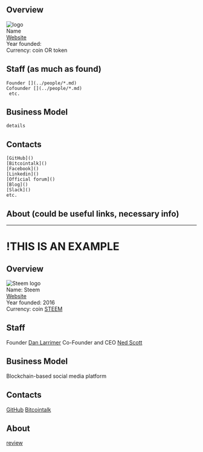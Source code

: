 ## Overview
   ![ logo](../projects/logo/*.png)  
    Name  
    [Website]()  
    Year founded:  
    Currency: coin OR token [](https://coinmarketcap.com/...)  
## Staff (as much as found)
    Founder [](../people/*.md)  
    Cofounder [](../people/*.md)  
     etc.
## Business Model
    details  
## Contacts
    [GitHub]() 
    [Bitcointalk]() 
    [Facebook]() 
    [Linkedin]() 
    [Official forum]()  
    [Blog]()  
    [Slack]()  
    etc.  
## About (could be useful links, necessary info)  


---


# !THIS IS AN EXAMPLE

## Overview  
![Steem logo](https://files.coinmarketcap.com/static/img/coins/32x32/steem.png)  
   Name: Steem  
   [Website](https://steem.io/)  
   Year founded: 2016  
   Currency: coin [STEEM](https://coinmarketcap.com/currencies/steem/)  
## Staff
   Founder [Dan Larrimer](/people/dan_larrimer.md)
   Co-Founder and CEO [Ned Scott](/people/ned_scott.md)
## Business Model
   Blockchain-based social media platform
## Contacts
   [GitHub](https://github.com/steemit) 
   [Bitcointalk](https://bitcointalk.org/index.php?topic=1466593) 
## About 
   [review](https://www.reddit.com/r/CryptoCurrency/comments/6hqh3w/steem_dollars_facebook_killer/) 
